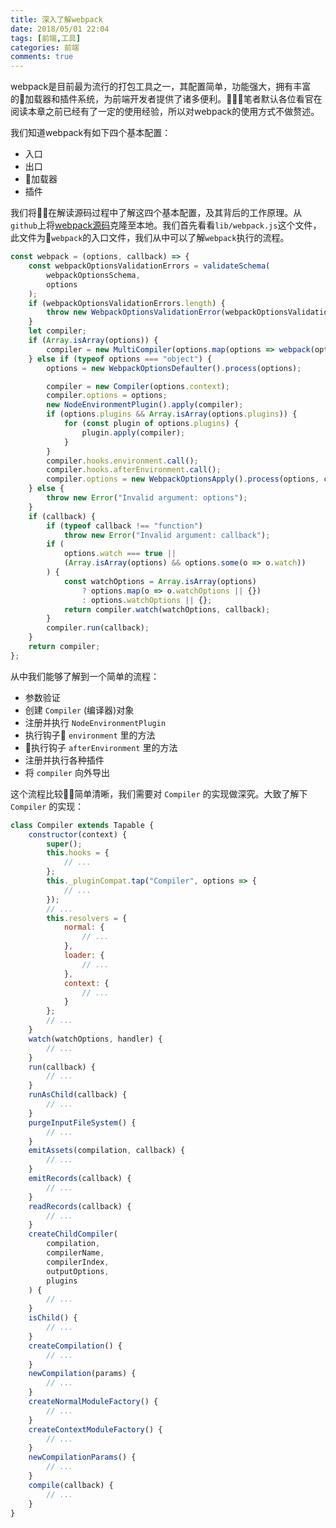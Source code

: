 ```yaml
---
title: 深入了解webpack
date: 2018/05/01 22:04
tags: [前端,工具]
categories: 前端
comments: true
---
```

webpack是目前最为流行的打包工具之一，其配置简单，功能强大，拥有丰富的加载器和插件系统，为前端开发者提供了诸多便利。笔者默认各位看官在阅读本章之前已经有了一定的使用经验，所以对webpack的使用方式不做赘述。

我们知道webpack有如下四个基本配置：
- 入口
- 出口
- 加载器
- 插件

我们将在解读源码过程中了解这四个基本配置，及其背后的工作原理。从`github`上将[webpack源码](https://github.com/webpack/webpack/)克隆至本地。我们首先看看`lib/webpack.js`这个文件，此文件为`webpack`的入口文件，我们从中可以了解`webpack`执行的流程。
```js
const webpack = (options, callback) => {
	const webpackOptionsValidationErrors = validateSchema(
		webpackOptionsSchema,
		options
	);
	if (webpackOptionsValidationErrors.length) {
		throw new WebpackOptionsValidationError(webpackOptionsValidationErrors);
	}
	let compiler;
	if (Array.isArray(options)) {
		compiler = new MultiCompiler(options.map(options => webpack(options)));
	} else if (typeof options === "object") {
		options = new WebpackOptionsDefaulter().process(options);

		compiler = new Compiler(options.context);
		compiler.options = options;
		new NodeEnvironmentPlugin().apply(compiler);
		if (options.plugins && Array.isArray(options.plugins)) {
			for (const plugin of options.plugins) {
				plugin.apply(compiler);
			}
		}
		compiler.hooks.environment.call();
		compiler.hooks.afterEnvironment.call();
		compiler.options = new WebpackOptionsApply().process(options, compiler);
	} else {
		throw new Error("Invalid argument: options");
	}
	if (callback) {
		if (typeof callback !== "function")
			throw new Error("Invalid argument: callback");
		if (
			options.watch === true ||
			(Array.isArray(options) && options.some(o => o.watch))
		) {
			const watchOptions = Array.isArray(options)
				? options.map(o => o.watchOptions || {})
				: options.watchOptions || {};
			return compiler.watch(watchOptions, callback);
		}
		compiler.run(callback);
	}
	return compiler;
};
```
从中我们能够了解到一个简单的流程：
- 参数验证
- 创建 `Compiler` (编译器)对象
- 注册并执行 `NodeEnvironmentPlugin`
- 执行钩子 `environment` 里的方法
- 执行钩子 `afterEnvironment` 里的方法
- 注册并执行各种插件
- 将 `compiler` 向外导出

这个流程比较简单清晰，我们需要对 `Compiler` 的实现做深究。大致了解下 `Compiler` 的实现：
```js
class Compiler extends Tapable {
	constructor(context) {
        super();
		this.hooks = {
            // ...
        };
        this._pluginCompat.tap("Compiler", options => {
            // ...
        });
        // ... 
        this.resolvers = {
            normal: {
                // ...
            },
            loader: {
                // ...
            },
            context: {
                // ...
            }
        };
        // ...
    }
    watch(watchOptions, handler) {
        // ...
    }
    run(callback) {
        // ...
    }
    runAsChild(callback) {
        // ...
    }
    purgeInputFileSystem() {
        // ...
    }
    emitAssets(compilation, callback) {
        // ...
    }
    emitRecords(callback) {
        // ...
    }
    readRecords(callback) {
        // ...
    }
    createChildCompiler(
		compilation,
		compilerName,
		compilerIndex,
		outputOptions,
		plugins
	) {
        // ...
    }
    isChild() {
        // ...
    }
    createCompilation() {
        // ...
    }
    newCompilation(params) {
        // ...
    }
    createNormalModuleFactory() {
        // ...
    }
    createContextModuleFactory() {
        // ...
    }
    newCompilationParams() {
        // ...
    }
    compile(callback) {
        // ...
    }
}
```